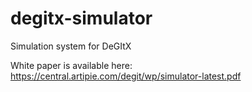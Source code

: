 # degitx-simulator
Simulation system for DeGItX

White paper is available here: https://central.artipie.com/degit/wp/simulator-latest.pdf
